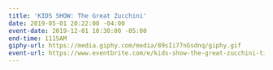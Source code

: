 ```yaml
---
title: 'KIDS SHOW: The Great Zucchini'
date: 2019-05-01 20:22:00 -04:00
event-date: 2019-12-01 10:30:00 -05:00
end-time: 1115AM
giphy-url: https://media.giphy.com/media/89sIi77nGsdnq/giphy.gif
event-url: https://www.eventbrite.com/e/kids-show-the-great-zucchini-tickets-71740256037
---
```


